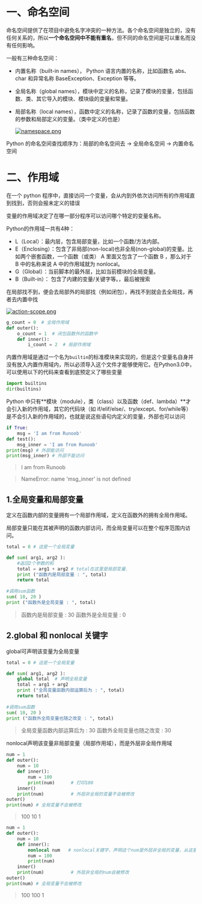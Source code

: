 # 一、命名空间
命名空间提供了在项目中避免名字冲突的一种方法。各个命名空间是独立的，没有任何关系的，所以**一个命名空间中不能有重名**，但不同的命名空间是可以重名而没有任何影响。  

一般有三种命名空间：  
* 内置名称（built-in names）， Python 语言内置的名称，比如函数名 abs、char 和异常名称 BaseException、Exception 等等。

* 全局名称（global names），模块中定义的名称，记录了模块的变量，包括函数、类、其它导入的模块、模块级的变量和常量。

* 局部名称（local names），函数中定义的名称，记录了函数的变量，包括函数的参数和局部定义的变量。（类中定义的也是）

  [![namespace.png](https://z3.ax1x.com/2021/09/12/49RxtU.png)](https://imgtu.com/i/49RxtU)

 Python 的命名空间查找顺序为：局部的命名空间去 -> 全局命名空间 -> 内置命名空间

# 二、作用域
在一个 python 程序中，直接访问一个变量，会从内到外依次访问所有的作用域直到找到，否则会报未定义的错误  

变量的作用域决定了在哪一部分程序可以访问哪个特定的变量名称。  

Python的作用域一共有4种：  
* L（Local）：最内层，包含局部变量，比如一个函数/方法内部。  
* E（Enclosing）：包含了非局部(non-local)也非全局(non-global)的变量。比如两个嵌套函数，一个函数（或类） A 里面又包含了一个函数 B ，那么对于 B 中的名称来说 A 中的作用域就为 nonlocal。
* G（Global）：当前脚本的最外层，比如当前模块的全局变量。
* B（Built-in）： 包含了内建的变量/关键字等。，最后被搜索

在局部找不到，便会去局部外的局部找（例如闭包），再找不到就会去全局找，再者去内置中找

[![action-scope.png](https://z3.ax1x.com/2021/09/12/49RW0P.png)](https://imgtu.com/i/49RW0P)


```python
g_count = 0  # 全局作用域
def outer():
    o_count = 1  # 闭包函数外的函数中
    def inner():
        i_count = 2  # 局部作用域
```

内置作用域是通过一个名为` builtin `的标准模块来实现的，但是这个变量名自身并没有放入内置作用域内，所以必须导入这个文件才能够使用它。在Python3.0中，可以使用以下的代码来查看到底预定义了哪些变量
```python
import builtins
dir(builtins)
```

Python 中只有**模块（module），类（class）以及函数（def、lambda）**才会引入新的作用域，其它的代码块（如 if/elif/else/、try/except、for/while等）是不会引入新的作用域的，也就是说这些语句内定义的变量，外部也可以访问


```python
if True:
    msg = 'I am from Runoob'
def test():
    msg_inner = 'I am from Runoob'
print(msg) # 外部能访问
print(msg_inner) # 外部不能访问
```

> I am from Runoob

> NameError: name 'msg_inner' is not defined




## 1.全局变量和局部变量

定义在函数内部的变量拥有一个局部作用域，定义在函数外的拥有全局作用域。  

局部变量只能在其被声明的函数内部访问，而全局变量可以在整个程序范围内访问。  


```python
total = 0 # 这是一个全局变量

def sum( arg1, arg2 ):
    #返回2个参数的和
    total = arg1 + arg2 # total在这里是局部变量.
    print ("函数内是局部变量 : ", total)
    return total
 
#调用sum函数
sum( 10, 20 )
print ("函数外是全局变量 : ", total)
```

>函数内是局部变量 :  30
>函数外是全局变量 :  0




## 2.global 和 nonlocal 关键字 
global可声明该变量为全局变量 


```python
total = 0 # 这是一个全局变量

def sum( arg1, arg2 ):
    global total  # 声明全局变量
    total = arg1 + arg2 
    print ("全局变量函数内部运算后为 : ", total)
    return total
 
#调用sum函数
sum( 10, 20 )
print ("函数外全局变量也随之改变 : ", total)
```

>全局变量函数内部运算后为 :  30
>函数外全局变量也随之改变 :  30


nonlocal声明该变量非局部变量（局部作用域），而是外层非全局作用域


```python
num = 1     
def outer():
    num = 10
    def inner(): 
        num = 100      
        print(num)      # 打印100
    inner()
    print(num)          # 外层非全局的变量不会被修改
outer()
print(num) # 全局变量不会被修改
```

>100
>10
>1



```python
num = 1     
def outer():
    num = 10
    def inner():
        nonlocal num   # nonlocal关键字，声明这个num是外层非全局的变量，从这里看就是指这个num是上面的10，现在要把你赋值为100
        num = 100       
        print(num)      
    inner()
    print(num)          # 外层非全局的num会被修改
outer()
print(num) # 全局变量不会被修改
```

>100
>100
>1

